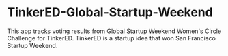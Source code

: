 TinkerED-Global-Startup-Weekend
===============================

This app tracks voting results from Global Startup Weekend Women's Circle Challenge for TinkerED. TinkerED is a startup idea that won San Francisco Startup Weekend.
